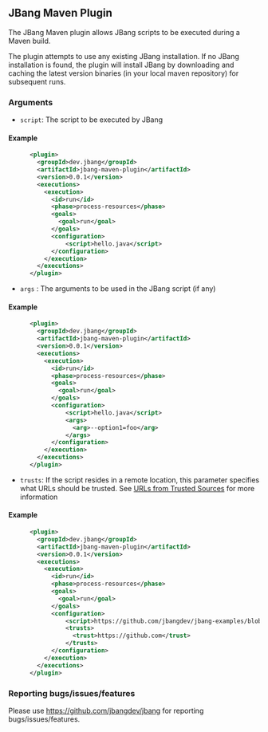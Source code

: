## JBang Maven Plugin 

The JBang Maven plugin allows JBang scripts to be executed during a Maven build.

The plugin attempts to use any existing JBang installation. If no JBang installation is found, the plugin will install JBang by downloading and caching the latest version binaries (in your local maven repository) for subsequent runs. 

### Arguments

- `script`: The script to be executed by JBang

#### Example 

```xml
      <plugin>
        <groupId>dev.jbang</groupId>
        <artifactId>jbang-maven-plugin</artifactId>
        <version>0.0.1</version>
        <executions>
          <execution>
            <id>run</id>
            <phase>process-resources</phase>
            <goals>
              <goal>run</goal>
            </goals>
            <configuration>
                <script>hello.java</script>
            </configuration>
          </execution>
        </executions>
      </plugin>
```
    
- `args` : The arguments to be used in the JBang script (if any)

#### Example 

```xml
      <plugin>
        <groupId>dev.jbang</groupId>
        <artifactId>jbang-maven-plugin</artifactId>
        <version>0.0.1</version>
        <executions>
          <execution>
            <id>run</id>
            <phase>process-resources</phase>
            <goals>
              <goal>run</goal>
            </goals>
            <configuration>
                <script>hello.java</script>
                <args>
                  <arg>--option1=foo</arg>
                </args>
            </configuration>
          </execution>
        </executions>
      </plugin>
```

- `trusts`: If the script resides in a remote location, this parameter specifies what URLs should be trusted. See [URLs from Trusted Sources](https://github.com/jbangdev/jbang#urls-from-trusted-sources) for more information


#### Example 

```xml
      <plugin>
        <groupId>dev.jbang</groupId>
        <artifactId>jbang-maven-plugin</artifactId>
        <version>0.0.1</version>
        <executions>
          <execution>
            <id>run</id>
            <phase>process-resources</phase>
            <goals>
              <goal>run</goal>
            </goals>
            <configuration>
                <script>https://github.com/jbangdev/jbang-examples/blob/master/examples/lang.java</script>
                <trusts>
                  <trust>https://github.com</trust>
                </trusts>
            </configuration>
          </execution>
        </executions>
      </plugin>
```

### Reporting bugs/issues/features

Please use https://github.com/jbangdev/jbang for reporting bugs/issues/features. 
